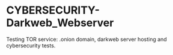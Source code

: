 # CYBERSECURITY-Darkweb_Webserver
Testing TOR service: .onion domain, darkweb server hosting and cybersecurity tests.

